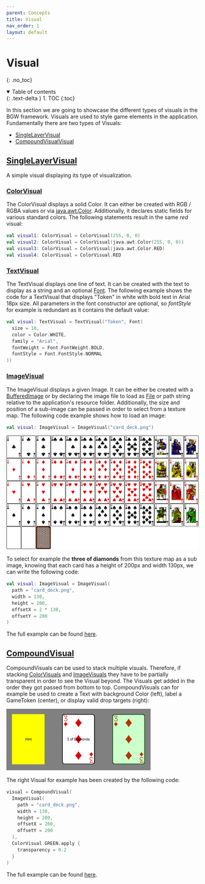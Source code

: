 ```yaml
---
parent: Concepts
title: Visual
nav_order: 1
layout: default
---
```


# Visual

{: .no_toc}
<details open markdown="block">
  <summary>
    Table of contents
  </summary>
  {: .text-delta }
1. TOC
{:toc}
</details>

In this section we are going to showcase the different types of visuals in the BGW framework. Visuals are used to style
game elements in the application. Fundamentally there are two types of Visuals:

* [SingleLayerVisual](bgw/concepts/visual/visual.html#singlelayervisual)
* [CompoundVisualVisual](bgw/concepts/visual/visual.html#compoundvisual)

## [SingleLayerVisual](/bgw/kotlin-docs/bgw-core/tools.aqua.bgw.visual/-single-layer-visual/)

A simple visual displaying its type of visualization.

### [ColorVisual](/bgw/kotlin-docs/bgw-core/tools.aqua.bgw.visual/-color-visual/)

The ColorVisual displays a solid Color. It can either be created with RGB / RGBA values or
via [java.awt.Color](https://docs.oracle.com/en/java/javase/11/docs/api/java.desktop/java/awt/Color.html). Additionally,
it declares static fields for various standard colors. The following statements result in the same *red* visual:

````kotlin
val visual1: ColorVisual = ColorVisual(255, 0, 0)
val visual2: ColorVisual = ColorVisual(java.awt.Color(255, 0, 0))
val visual3: ColorVisual = ColorVisual(java.awt.Color.RED)
val visual4: ColorVisual = ColorVisual.RED
````

### [TextVisual](/bgw/kotlin-docs/bgw-core/tools.aqua.bgw.visual/-text-visual/)

The TextVisual displays one line of text. It can be created with the text to display as a string and an
optional [Font](/bgw/kotlin-docs/bgw-core/tools.aqua.bgw.util/-font/). The following example shows the code for a
TextVisual that displays "Token" in white with bold text in Arial 18px size. All parameters in the font constructor are
optional, so *fontStyle* for example is redundant as it contains the default value:
````kotlin
val visual: TextVisual = TextVisual("Token", Font(
  size = 18,
  color = Color.WHITE,
  family = "Arial",
  fontWeight = Font.FontWeight.BOLD,
  fontStyle = Font.FontStyle.NORMAL
))
````

### [ImageVisual](/bgw/kotlin-docs/bgw-core/tools.aqua.bgw.visual/-image-visual/)

The ImageVisual displays a given Image. It can be either be created with
a [BufferedImage](https://docs.oracle.com/en/java/javase/11/docs/api/java.desktop/java/awt/image/BufferedImage.html) or
by declaring the image file to load
as [File](https://docs.oracle.com/en/java/javase/11/docs/api/java.base/java/io/File.html) or path string relative to the
application's resource folder. Additionally, the size and position of a sub-image can be passed in order to select from
a texture map. The following code example shows how to load an image:

````kotlin
val visual: ImageVisual = ImageVisual("card_deck.png")
````

![image](card_deck.png)

To select for example the **three of diamonds** from this texture map as a sub image, knowing that each card has a
height of 200px and width 130px, we can write the following code:

````kotlin
val visual: ImageVisual = ImageVisual(
  path = "card_deck.png",
  width = 130,
  height = 200,
  offsetX = 2 * 130,
  offsetY = 200
)
````

The full example can be found [here](/bgw-docs-examples/src/main/kotlin/examples/concepts/visuals/VisualsExample.kt).

## [CompoundVisual](/bgw/kotlin-docs/bgw-core/tools.aqua.bgw.visual/-compound-visual/)

CompoundVisuals can be used to stack multiple visuals. Therefore, if
stacking [ColorVisuals](/bgw/kotlin-docs/bgw-core/tools.aqua.bgw.visual/-color-visual/)
and [ImageVisuals](/bgw/kotlin-docs/bgw-core/tools.aqua.bgw.visual/-image-visual/) they have to be partially transparent
in order to see the Visual beyond. The Visuals get added in the order they got passed from bottom to top.
CompoundVisuals can for example be used to create a Text with background Color (left), label a GameToken (center), or
display valid drop targets (right):

![image](compounds.png)

The right Visual for example has been created by the following code:

````kotlin
visual = CompoundVisual(
  ImageVisual(
    path = "card_deck.png", 
    width = 130, 
    height = 200, 
    offsetX = 260, 
    offsetY = 200
  ),
  ColorVisual.GREEN.apply { 
    transparency = 0.2 
  }
)
````
The full example can be found [here](/bgw-docs-examples/src/main/kotlin/examples/concepts/visuals/CompoundVisualsExample.kt).
